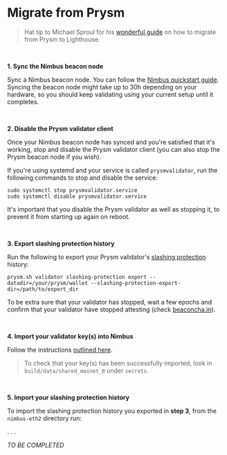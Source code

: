 # Migrate from Prysm

> Hat tip to Michael Sproul for his [wonderful guide](https://lighthouse.sigmaprime.io/switch-to-lighthouse.html) on how to migrate from Prysm to Lighthouse.

</br>

**1. Sync the Nimbus beacon node**

Sync a Nimbus beacon node. You can follow the [Nimbus quickstart guide](./quick-start.md).  Syncing the beacon node might take up to 30h depending on your hardware, so you should keep validating using your current setup until it completes.

</br>

**2. Disable the Prysm validator client**

Once your Nimbus beacon node has synced and you're satisfied that it's working, stop and disable the Prysm validator client (you can also stop the Prysm beacon node if you wish).


If you're using systemd and your service is called `prysmvalidator`, run the following commands to stop and disable the service:

```
sudo systemctl stop prysmvalidator.service
sudo systemctl disable prysmvalidator.service
```

It's important that you disable the Prysm validator as well as stopping it, to prevent it from starting up again on reboot.

</br>

**3. Export slashing protection history**

Run the following to export your Prysm validator's [slashing protection](https://eips.ethereum.org/EIPS/eip-3076) history:

```
prysm.sh validator slashing-protection export --datadir=/your/prysm/wallet --slashing-protection-export-dir=/path/to/export_dir
```

To be extra sure that your validator has stopped, wait a few epochs and confirm that your validator have stopped attesting (check [beaconcha.in](https://beaconcha.in/)).

</br>

**4. Import your validator key(s) into Nimbus**

Follow the instructions [outlined here](./keys.md).

> To check that your key(s) has been successfully imported, look in `build/data/shared_mainet_0` under `secrets`.

</br>

**5. Import your slashing protection history**

To import the slashing protection history you exported in **step 3**, from the `nimbus-eth2` directory run:


.
.
.

*TO BE COMPLETED*



